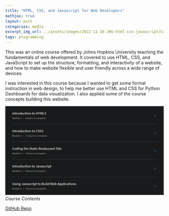 ```yaml
---
title: "HTML, CSS, and Javascript for Web Developers"
mathjax: true
layout: post
categories: media
excerpt_img_url: ../assets/images/2022-11-16-JHU-html-css-javascript/Course_Contents.png
tags: programming
---
```


This was an online course offered by Johns Hopkins University teaching the fundamentals of web development. It covered to use HTML, CSS, and JavaScript to set up the structure, formatting, and interactivity of a website, and how to make website flexible and user friendly across a wide range of devices. 

I was interested in this course because I wanted to get some formal instruction in web design, to help me better use HTML and CSS for Python Dashboards for data visualization. I also applied some of the course concepts building this website.

![](/assets/images/2022-11-16-JHU-html-css-javascript/Course_Contents.png)
*Course Contents*

[GitHub Repo](https://github.com/orion-miller/IBM-Data-Science)












